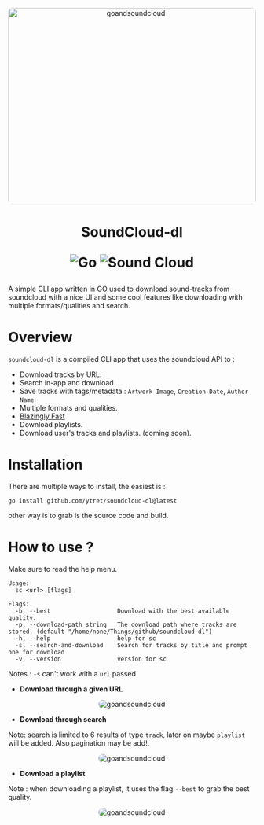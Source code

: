 <p align="center">
    <img src="assets/go-sound.png" height="400px" width="100%" style="border-radius:8px" alt="goandsoundcloud">
</p>

<h1 align="center">
SoundCloud-dl

![Go](https://img.shields.io/badge/go-%2300ADD8.svg?style=for-the-badge&logo=go&logoColor=white)
![Sound Cloud](https://img.shields.io/badge/sound%20cloud-FF5500?style=for-the-badge&logo=soundcloud&logoColor=white)

</h1>

A simple CLI app written in GO used to download sound-tracks from soundcloud with a nice UI and some cool features like downloading with multiple formats/qualities and search.

# Overview

`soundcloud-dl` is a compiled CLI app that uses the soundcloud API to :

- Download tracks by URL.
- Search in-app and download.
- Save tracks with tags/metadata : `Artwork Image`, `Creation Date`, `Author Name`.
- Multiple formats and qualities.
- [Blazingly Fast](https://youtu.be/Z0GX2mTUtfo)
- Download playlists.
- Download user's tracks and playlists. (coming soon).

# Installation

There are multiple ways to install, the easiest is :
```
go install github.com/ytret/soundcloud-dl@latest
```
other way is to grab is the source code and build.

# How to use ?

Make sure to read the help menu.

```
Usage:
  sc <url> [flags]

Flags:
  -b, --best                   Download with the best available quality.
  -p, --download-path string   The download path where tracks are stored. (default "/home/none/Things/github/soundcloud-dl")
  -h, --help                   help for sc
  -s, --search-and-download    Search for tracks by title and prompt one for download 
  -v, --version                version for sc
```

Notes : `-s` can't work with a `url` passed.

- **Download through a given URL**
<p align="center">
    <img src="assets/soundcloud-dl-github.gif" style="border-radius:8px" alt="goandsoundcloud">
</p>

- **Download through search**

Note: search is limited to 6 results of type `track`, later on maybe `playlist` will be added. Also pagination may be add!.

<p align="center">
    <img src="assets/download-search-short.gif" style="border-radius:8px" alt="goandsoundcloud">
</p>

- **Download a playlist**

Note : when downloading a playlist, it uses the flag `--best` to grab the best quality.

<p align="center">
    <img src="assets/playlist-download.gif" style="border-radius:8px" alt="goandsoundcloud">
</p>

